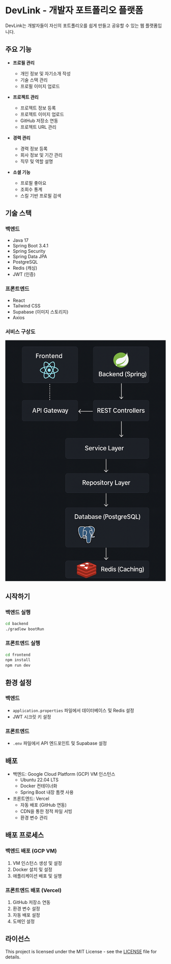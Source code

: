 # DevLink - 개발자 포트폴리오 플랫폼

DevLink는 개발자들이 자신의 포트폴리오를 쉽게 만들고 공유할 수 있는 웹 플랫폼입니다.

## 주요 기능

- **프로필 관리**
  - 개인 정보 및 자기소개 작성
  - 기술 스택 관리
  - 프로필 이미지 업로드

- **프로젝트 관리**
  - 프로젝트 정보 등록
  - 프로젝트 이미지 업로드
  - GitHub 저장소 연동
  - 프로젝트 URL 관리

- **경력 관리**
  - 경력 정보 등록
  - 회사 정보 및 기간 관리
  - 직무 및 역할 설명

- **소셜 기능**
  - 프로필 좋아요
  - 조회수 통계
  - 스킬 기반 프로필 검색

## 기술 스택

### 백엔드
- Java 17
- Spring Boot 3.4.1
- Spring Security
- Spring Data JPA
- PostgreSQL
- Redis (캐싱)
- JWT (인증)

### 프론트엔드
- React
- Tailwind CSS
- Supabase (이미지 스토리지)
- Axios

### 서비스 구상도
![Architecture Diagram](docs/devLink_architecture-diagram.png)

## 시작하기

### 백엔드 실행
```bash
cd backend
./gradlew bootRun
```

### 프론트엔드 실행
```bash
cd frontend
npm install
npm run dev
```

## 환경 설정

### 백엔드
- `application.properties` 파일에서 데이터베이스 및 Redis 설정
- JWT 시크릿 키 설정

### 프론트엔드
- `.env` 파일에서 API 엔드포인트 및 Supabase 설정

## 배포
- 백엔드: Google Cloud Platform (GCP) VM 인스턴스
  - Ubuntu 22.04 LTS
  - Docker 컨테이너화
  - Spring Boot 내장 톰캣 사용
- 프론트엔드: Vercel
  - 자동 배포 (GitHub 연동)
  - CDN을 통한 정적 파일 서빙
  - 환경 변수 관리

## 배포 프로세스

### 백엔드 배포 (GCP VM)
1. VM 인스턴스 생성 및 설정
2. Docker 설치 및 설정
3. 애플리케이션 배포 및 실행

### 프론트엔드 배포 (Vercel)
1. GitHub 저장소 연동
2. 환경 변수 설정
3. 자동 배포 설정
4. 도메인 설정

## 라이선스
This project is licensed under the MIT License - see the [LICENSE](LICENSE) file for details. 